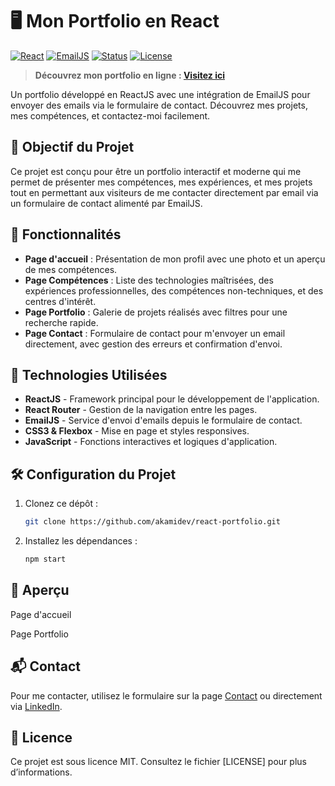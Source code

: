 # 🖥️ Mon Portfolio en React

[![React](https://img.shields.io/badge/React-18.0.0-blue?logo=react)](https://akamimehdi.netlify.app/)
[![EmailJS](https://img.shields.io/badge/EmailJS-3.2.0-green?logo=emailjs)](https://akamimehdi.netlify.app/)
[![Status](https://img.shields.io/badge/Status-Completed-success)](https://akamimehdi.netlify.app/)
[![License](https://img.shields.io/badge/License-MIT-blue)](https://akamimehdi.netlify.app/)

> **Découvrez mon portfolio en ligne : [Visitez ici](https://akamimehdi.netlify.app/)**

Un portfolio développé en ReactJS avec une intégration de EmailJS pour envoyer des emails via le formulaire de contact. Découvrez mes projets, mes compétences, et contactez-moi facilement.

## 🎯 Objectif du Projet

Ce projet est conçu pour être un portfolio interactif et moderne qui me permet de présenter mes compétences, mes expériences, et mes projets tout en permettant aux visiteurs de me contacter directement par email via un formulaire de contact alimenté par EmailJS.

## 📝 Fonctionnalités

- **Page d'accueil** : Présentation de mon profil avec une photo et un aperçu de mes compétences.
- **Page Compétences** : Liste des technologies maîtrisées, des expériences professionnelles, des compétences non-techniques, et des centres d'intérêt.
- **Page Portfolio** : Galerie de projets réalisés avec filtres pour une recherche rapide.
- **Page Contact** : Formulaire de contact pour m'envoyer un email directement, avec gestion des erreurs et confirmation d'envoi.

## 🚀 Technologies Utilisées

- **ReactJS** - Framework principal pour le développement de l'application.
- **React Router** - Gestion de la navigation entre les pages.
- **EmailJS** - Service d'envoi d'emails depuis le formulaire de contact.
- **CSS3 & Flexbox** - Mise en page et styles responsives.
- **JavaScript** - Fonctions interactives et logiques d'application.

## 🛠️ Configuration du Projet

1. Clonez ce dépôt :
   ```bash
   git clone https://github.com/akamidev/react-portfolio.git
   ```

2. Installez les dépendances :

    ```bash
    npm start
    ```
## 📸 Aperçu

Page d'accueil

Page Portfolio

## 📬 Contact
Pour me contacter, utilisez le formulaire sur la page [Contact](https://akamimehdi.netlify.app/contact) ou directement via [LinkedIn](https://www.linkedin.com/in/akami-mehdi/).


## 📄 Licence
Ce projet est sous licence MIT. Consultez le fichier [LICENSE] pour plus d’informations.
